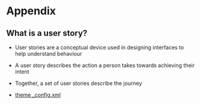 # Appendix

## What is a user story?

- User stories are a conceptual device used in designing interfaces to help understand behaviour
- A user story describes the action a person takes towards achieving their intent
- Together, a set of user stories describe the journey

- [theme \_config.xml](https://github.com/pmarsceill/just-the-docs/blob/master/_config.yml)

